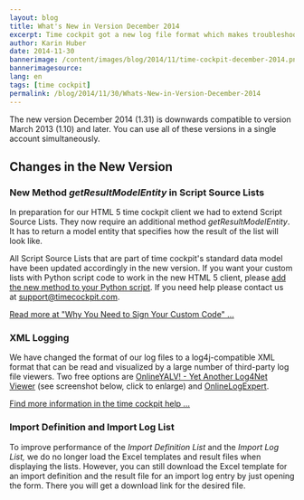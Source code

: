 ```yaml
---
layout: blog
title: What's New in Version December 2014
excerpt: Time cockpit got a new log file format which makes troubleshooting much easier. Additionally, we extended our implementation of script source lists to get enable optimizations in time cockpit's web client.
author: Karin Huber
date: 2014-11-30
bannerimage: /content/images/blog/2014/11/time-cockpit-december-2014.png
bannerimagesource: 
lang: en
tags: [time cockpit]
permalink: /blog/2014/11/30/Whats-New-in-Version-December-2014
---
```


<p class="showcase">The new version December 2014 (1.31) is downwards compatible to version March 2013 (1.10) and later. You can use all of these versions in a single account simultaneously.</p><h2>Changes in the New Version</h2><h3>New Method <em>getResultModelEntity</em> in Script Source Lists</h3><p>In preparation for our HTML 5 time cockpit client we had to extend Script Source Lists. They now require an additional method <em>getResultModelEntity</em>. It has to return a model entity that specifies how the result of the list will look like.</p><p>All Script Source Lists that are part of time cockpit's standard data model have been updated accordingly in the new version. If you want your custom lists with Python script code to work in the new HTML 5 client, please <a href="~/blog/2014/11/27/Why-You-Need-to-Sign-Your-Custom-Code">add the new method to your Python script</a>. If you need help please contact us at <a href="mailto:support@timecockpit.com">support@timecockpit.com</a>.</p><p>
  <a href="~/blog/2014/11/27/Why-You-Need-to-Sign-Your-Custom-Code">Read more at "Why You Need to Sign Your Custom Code" ...</a>
</p><h3>XML Logging</h3><p>We have changed the format of our log files to a log4j-compatible XML format that can be read and visualized by a large number of third-party log file viewers. Two free options are <a href="https://yalv.codeplex.com/" target="_blank">OnlineYALV! - Yet Another Log4Net Viewer</a> (see screenshot below, click to enlarge) and <a href="https://logexpert.codeplex.com/" target="_blank">OnlineLogExpert</a>.</p><function name="Composite.Media.ImageGallery.Slimbox2">
  <param name="MediaImage" value="MediaArchive:11038f04-0192-48cc-bba4-4abdffd607f7" />
  <param name="ThumbnailMaxWidth" value="800" />
  <param name="ThumbnailMaxHeight" value="800" />
  <param name="ImageMaxWidth" value="1920" />
  <param name="ImageMaxHeight" value="1280" />
</function><p>
  <a href="http://help.timecockpit.com/?topic=html/4d4748e6-78a7-4e80-8859-bd84a8fff811.htm" target="_blank">Find more information in the time cockpit help ...</a>
</p><h3>Import Definition and Import Log List</h3><p>To improve performance of the <em>Import Definition List</em> and the <em>Import Log List,</em> we do no longer load the Excel templates and result files when displaying the lists. However, you can still download the Excel template for an import definition and the result file for an import log entry by just opening the form. There you will get a download link for the desired file.</p>